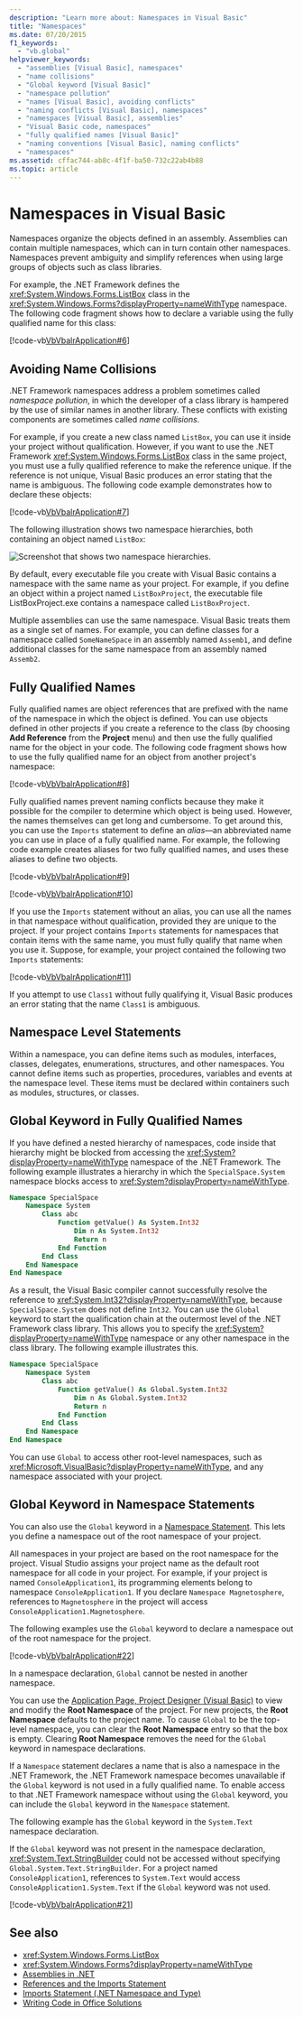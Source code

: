 ```yaml
---
description: "Learn more about: Namespaces in Visual Basic"
title: "Namespaces"
ms.date: 07/20/2015
f1_keywords: 
  - "vb.global"
helpviewer_keywords: 
  - "assemblies [Visual Basic], namespaces"
  - "name collisions"
  - "Global keyword [Visual Basic]"
  - "namespace pollution"
  - "names [Visual Basic], avoiding conflicts"
  - "naming conflicts [Visual Basic], namespaces"
  - "namespaces [Visual Basic], assemblies"
  - "Visual Basic code, namespaces"
  - "fully qualified names [Visual Basic]"
  - "naming conventions [Visual Basic], naming conflicts"
  - "namespaces"
ms.assetid: cffac744-ab8c-4f1f-ba50-732c22ab4b88
ms.topic: article
---
```

# Namespaces in Visual Basic

Namespaces organize the objects defined in an assembly. Assemblies can contain multiple namespaces, which can in turn contain other namespaces. Namespaces prevent ambiguity and simplify references when using large groups of objects such as class libraries.  
  
 For example, the .NET Framework defines the <xref:System.Windows.Forms.ListBox> class in the <xref:System.Windows.Forms?displayProperty=nameWithType> namespace. The following code fragment shows how to declare a variable using the fully qualified name for this class:  
  
 [!code-vb[VbVbalrApplication#6](~/samples/snippets/visualbasic/VS_Snippets_VBCSharp/VbVbalrApplication/VB/Class1.vb#6)]  
  
## Avoiding Name Collisions  

 .NET Framework namespaces address a problem sometimes called *namespace pollution*, in which the developer of a class library is hampered by the use of similar names in another library. These conflicts with existing components are sometimes called *name collisions*.  
  
 For example, if you create a new class named `ListBox`, you can use it inside your project without qualification. However, if you want to use the .NET Framework <xref:System.Windows.Forms.ListBox> class in the same project, you must use a fully qualified reference to make the reference unique. If the reference is not unique, Visual Basic produces an error stating that the name is ambiguous. The following code example demonstrates how to declare these objects:  
  
 [!code-vb[VbVbalrApplication#7](~/samples/snippets/visualbasic/VS_Snippets_VBCSharp/VbVbalrApplication/VB/Class1.vb#7)]  
  
 The following illustration shows two namespace hierarchies, both containing an object named `ListBox`:  
  
 ![Screenshot that shows two namespace hierarchies.](./media/namespaces/visual-basic-namespace-hierarchy.gif)  
  
 By default, every executable file you create with Visual Basic contains a namespace with the same name as your project. For example, if you define an object within a project named `ListBoxProject`, the executable file ListBoxProject.exe contains a namespace called `ListBoxProject`.  
  
 Multiple assemblies can use the same namespace. Visual Basic treats them as a single set of names. For example, you can define classes for a namespace called `SomeNameSpace` in an assembly named `Assemb1`, and define additional classes for the same namespace from an assembly named `Assemb2`.  
  
## Fully Qualified Names  

 Fully qualified names are object references that are prefixed with the name of the namespace in which the object is defined. You can use objects defined in other projects if you create a reference to the class (by choosing **Add Reference** from the **Project** menu) and then use the fully qualified name for the object in your code. The following code fragment shows how to use the fully qualified name for an object from another project's namespace:  
  
 [!code-vb[VbVbalrApplication#8](~/samples/snippets/visualbasic/VS_Snippets_VBCSharp/VbVbalrApplication/VB/Class1.vb#8)]  
  
 Fully qualified names prevent naming conflicts because they make it possible for the compiler to determine which object is being used. However, the names themselves can get long and cumbersome. To get around this, you can use the `Imports` statement to define an *alias*—an abbreviated name you can use in place of a fully qualified name. For example, the following code example creates aliases for two fully qualified names, and uses these aliases to define two objects.  
  
 [!code-vb[VbVbalrApplication#9](~/samples/snippets/visualbasic/VS_Snippets_VBCSharp/VbVbalrApplication/VB/Class1.vb#9)]  
  
 [!code-vb[VbVbalrApplication#10](~/samples/snippets/visualbasic/VS_Snippets_VBCSharp/VbVbalrApplication/VB/Class1.vb#10)]  
  
 If you use the `Imports` statement without an alias, you can use all the names in that namespace without qualification, provided they are unique to the project. If your project contains `Imports` statements for namespaces that contain items with the same name, you must fully qualify that name when you use it. Suppose, for example, your project contained the following two `Imports` statements:  
  
 [!code-vb[VbVbalrApplication#11](~/samples/snippets/visualbasic/VS_Snippets_VBCSharp/VbVbalrApplication/VB/Class1.vb#11)]  
  
 If you attempt to use `Class1` without fully qualifying it, Visual Basic produces an error stating that the name `Class1` is ambiguous.  
  
## Namespace Level Statements  

 Within a namespace, you can define items such as modules, interfaces, classes, delegates, enumerations, structures, and other namespaces. You cannot define items such as properties, procedures, variables and events at the namespace level. These items must be declared within containers such as modules, structures, or classes.  
  
## Global Keyword in Fully Qualified Names  

 If you have defined a nested hierarchy of namespaces, code inside that hierarchy might be blocked from accessing the <xref:System?displayProperty=nameWithType> namespace of the .NET Framework. The following example illustrates a hierarchy in which the `SpecialSpace.System` namespace blocks access to <xref:System?displayProperty=nameWithType>.  
  
```vb  
Namespace SpecialSpace  
    Namespace System  
        Class abc  
            Function getValue() As System.Int32  
                Dim n As System.Int32  
                Return n  
            End Function  
        End Class  
    End Namespace  
End Namespace  
```  
  
 As a result, the Visual Basic compiler cannot successfully resolve the reference to <xref:System.Int32?displayProperty=nameWithType>, because `SpecialSpace.System` does not define `Int32`. You can use the `Global` keyword to start the qualification chain at the outermost level of the .NET Framework class library. This allows you to specify the <xref:System?displayProperty=nameWithType> namespace or any other namespace in the class library. The following example illustrates this.  
  
```vb  
Namespace SpecialSpace  
    Namespace System  
        Class abc  
            Function getValue() As Global.System.Int32  
                Dim n As Global.System.Int32  
                Return n  
            End Function  
        End Class  
    End Namespace  
End Namespace  
```  
  
 You can use `Global` to access other root-level namespaces, such as <xref:Microsoft.VisualBasic?displayProperty=nameWithType>, and any namespace associated with your project.  
  
## Global Keyword in Namespace Statements  

 You can also use the `Global` keyword in a [Namespace Statement](../../language-reference/statements/namespace-statement.md). This lets you define a namespace out of the root namespace of your project.  
  
 All namespaces in your project are based on the root namespace for the project.  Visual Studio assigns your project name as the default root namespace for all code in your project. For example, if your project is named `ConsoleApplication1`, its programming elements belong to namespace `ConsoleApplication1`. If you declare `Namespace Magnetosphere`, references to `Magnetosphere` in the project will access `ConsoleApplication1.Magnetosphere`.  
  
 The following examples use the `Global` keyword to declare a namespace out of the root namespace for the project.  
  
 [!code-vb[VbVbalrApplication#22](~/samples/snippets/visualbasic/VS_Snippets_VBCSharp/VbVbalrApplication/VB/module1.vb#22)]  
  
 In a namespace declaration, `Global` cannot be nested in another namespace.  
  
 You can use the [Application Page, Project Designer (Visual Basic)](/visualstudio/ide/reference/application-page-project-designer-visual-basic) to view and modify the **Root Namespace** of the project.  For new projects, the **Root Namespace** defaults to the project name. To cause `Global` to be the top-level namespace, you can clear the **Root Namespace** entry so that the box is empty. Clearing **Root Namespace** removes the need for the `Global` keyword in namespace declarations.  
  
 If a `Namespace` statement declares a name that is also a namespace in the .NET Framework, the .NET Framework namespace becomes unavailable if the `Global` keyword is not used in a fully qualified name. To enable access to that .NET Framework namespace without using the `Global` keyword, you can include the `Global` keyword in the `Namespace` statement.  
  
 The following example has the `Global` keyword in the `System.Text` namespace declaration.  
  
 If the `Global` keyword was not present in the namespace declaration, <xref:System.Text.StringBuilder> could not be accessed without specifying `Global.System.Text.StringBuilder`. For a project named `ConsoleApplication1`, references to `System.Text` would access `ConsoleApplication1.System.Text` if the `Global` keyword was not used.  
  
 [!code-vb[VbVbalrApplication#21](~/samples/snippets/visualbasic/VS_Snippets_VBCSharp/VbVbalrApplication/VB/module1.vb#21)]  
  
## See also

- <xref:System.Windows.Forms.ListBox>
- <xref:System.Windows.Forms?displayProperty=nameWithType>
- [Assemblies in .NET](../../../standard/assembly/index.md)
- [References and the Imports Statement](references-and-the-imports-statement.md)
- [Imports Statement (.NET Namespace and Type)](../../language-reference/statements/imports-statement-net-namespace-and-type.md)
- [Writing Code in Office Solutions](/visualstudio/vsto/writing-code-in-office-solutions)
